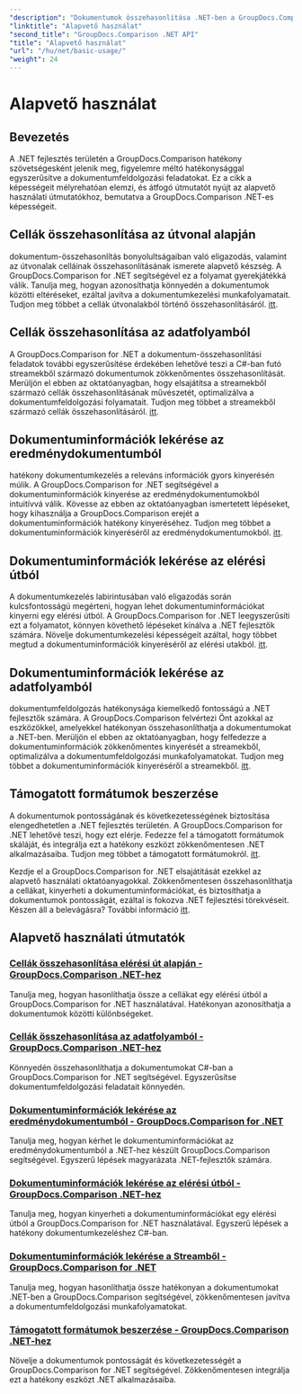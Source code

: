 ```yaml
---
"description": "Dokumentumok összehasonlítása .NET-ben a GroupDocs.Comparison segítségével. Ismerje meg az alapvető használati útmutatókat, amelyek a cella-összehasonlítást, a dokumentuminformációk kinyerését és a támogatott formátumokat tárgyalják."
"linktitle": "Alapvető használat"
"second_title": "GroupDocs.Comparison .NET API"
"title": "Alapvető használat"
"url": "/hu/net/basic-usage/"
"weight": 24
---
```


# Alapvető használat

## Bevezetés

A .NET fejlesztés területén a GroupDocs.Comparison hatékony szövetségesként jelenik meg, figyelemre méltó hatékonysággal egyszerűsítve a dokumentumfeldolgozási feladatokat. Ez a cikk a képességeit mélyrehatóan elemzi, és átfogó útmutatót nyújt az alapvető használati útmutatókhoz, bemutatva a GroupDocs.Comparison .NET-es képességeit.

## Cellák összehasonlítása az útvonal alapján
dokumentum-összehasonlítás bonyolultságaiban való eligazodás, valamint az útvonalak celláinak összehasonlításának ismerete alapvető készség. A GroupDocs.Comparison for .NET segítségével ez a folyamat gyerekjátékká válik. Tanulja meg, hogyan azonosíthatja könnyedén a dokumentumok közötti eltéréseket, ezáltal javítva a dokumentumkezelési munkafolyamatait. Tudjon meg többet a cellák útvonalakból történő összehasonlításáról. [itt](./compare-cells-from-path/).

## Cellák összehasonlítása az adatfolyamból
A GroupDocs.Comparison for .NET a dokumentum-összehasonlítási feladatok további egyszerűsítése érdekében lehetővé teszi a C#-ban futó streamekből származó dokumentumok zökkenőmentes összehasonlítását. Merüljön el ebben az oktatóanyagban, hogy elsajátítsa a streamekből származó cellák összehasonlításának művészetét, optimalizálva a dokumentumfeldolgozási folyamatait. Tudjon meg többet a streamekből származó cellák összehasonlításáról. [itt](./compare-cells-from-stream/).

## Dokumentuminformációk lekérése az eredménydokumentumból
hatékony dokumentumkezelés a releváns információk gyors kinyerésén múlik. A GroupDocs.Comparison for .NET segítségével a dokumentuminformációk kinyerése az eredménydokumentumokból intuitívvá válik. Kövesse az ebben az oktatóanyagban ismertetett lépéseket, hogy kihasználja a GroupDocs.Comparison erejét a dokumentuminformációk hatékony kinyeréséhez. Tudjon meg többet a dokumentuminformációk kinyeréséről az eredménydokumentumokból. [itt](./get-document-info-from-result-document/).

## Dokumentuminformációk lekérése az elérési útból
A dokumentumkezelés labirintusában való eligazodás során kulcsfontosságú megérteni, hogyan lehet dokumentuminformációkat kinyerni egy elérési útból. A GroupDocs.Comparison for .NET leegyszerűsíti ezt a folyamatot, könnyen követhető lépéseket kínálva a .NET fejlesztők számára. Növelje dokumentumkezelési képességeit azáltal, hogy többet megtud a dokumentuminformációk kinyeréséről az elérési utakból. [itt](./get-document-info-from-path/).

## Dokumentuminformációk lekérése az adatfolyamból
dokumentumfeldolgozás hatékonysága kiemelkedő fontosságú a .NET fejlesztők számára. A GroupDocs.Comparison felvértezi Önt azokkal az eszközökkel, amelyekkel hatékonyan összehasonlíthatja a dokumentumokat a .NET-ben. Merüljön el ebben az oktatóanyagban, hogy felfedezze a dokumentuminformációk zökkenőmentes kinyerését a streamekből, optimalizálva a dokumentumfeldolgozási munkafolyamatokat. Tudjon meg többet a dokumentuminformációk kinyeréséről a streamekből. [itt](./get-document-info-from-stream/).

## Támogatott formátumok beszerzése
A dokumentumok pontosságának és következetességének biztosítása elengedhetetlen a .NET fejlesztés területén. A GroupDocs.Comparison for .NET lehetővé teszi, hogy ezt elérje. Fedezze fel a támogatott formátumok skáláját, és integrálja ezt a hatékony eszközt zökkenőmentesen .NET alkalmazásaiba. Tudjon meg többet a támogatott formátumokról. [itt](./get-supported-formats/).

Kezdje el a GroupDocs.Comparison for .NET elsajátítását ezekkel az alapvető használati oktatóanyagokkal. Zökkenőmentesen összehasonlíthatja a cellákat, kinyerheti a dokumentuminformációkat, és biztosíthatja a dokumentumok pontosságát, ezáltal is fokozva .NET fejlesztési törekvéseit. Készen áll a belevágásra? További információ [itt](https://tutorials.groupdocs.com/comparison/net).
## Alapvető használati útmutatók
### [Cellák összehasonlítása elérési út alapján - GroupDocs.Comparison .NET-hez](./compare-cells-from-path/)
Tanulja meg, hogyan hasonlíthatja össze a cellákat egy elérési útból a GroupDocs.Comparison for .NET használatával. Hatékonyan azonosíthatja a dokumentumok közötti különbségeket.
### [Cellák összehasonlítása az adatfolyamból - GroupDocs.Comparison .NET-hez](./compare-cells-from-stream/)
Könnyedén összehasonlíthatja a dokumentumokat C#-ban a GroupDocs.Comparison for .NET segítségével. Egyszerűsítse dokumentumfeldolgozási feladatait könnyedén.
### [Dokumentuminformációk lekérése az eredménydokumentumból - GroupDocs.Comparison for .NET](./get-document-info-from-result-document/)
Tanulja meg, hogyan kérhet le dokumentuminformációkat az eredménydokumentumból a .NET-hez készült GroupDocs.Comparison segítségével. Egyszerű lépések magyarázata .NET-fejlesztők számára.
### [Dokumentuminformációk lekérése az elérési útból - GroupDocs.Comparison .NET-hez](./get-document-info-from-path/)
Tanulja meg, hogyan kinyerheti a dokumentuminformációkat egy elérési útból a GroupDocs.Comparison for .NET használatával. Egyszerű lépések a hatékony dokumentumkezeléshez C#-ban.
### [Dokumentuminformációk lekérése a Streamből - GroupDocs.Comparison for .NET](./get-document-info-from-stream/)
Tanulja meg, hogyan hasonlíthatja össze hatékonyan a dokumentumokat .NET-ben a GroupDocs.Comparison segítségével, zökkenőmentesen javítva a dokumentumfeldolgozási munkafolyamatokat.
### [Támogatott formátumok beszerzése - GroupDocs.Comparison .NET-hez](./get-supported-formats/)
Növelje a dokumentumok pontosságát és következetességét a GroupDocs.Comparison for .NET segítségével. Zökkenőmentesen integrálja ezt a hatékony eszközt .NET alkalmazásaiba.